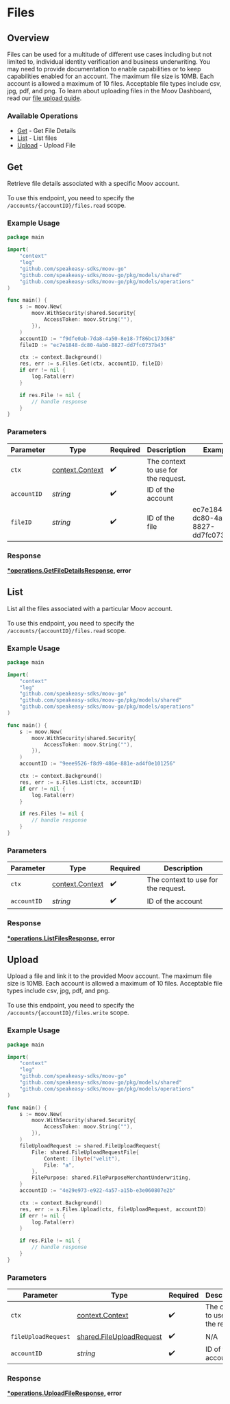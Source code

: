 # Files

## Overview

Files can be used for a multitude of different use cases including but not limited to, individual identity verification and business underwriting. You may need to provide documentation to enable capabilities or to keep capabilities enabled for an account. The maximum file size is 10MB. Each account is allowed a maximum of 10 files. Acceptable file types include csv, jpg, pdf, and png. To learn about uploading files in the Moov Dashboard, read our [file upload guide](https://docs.moov.io/guides/dashboard/accounts/#file-upload).

### Available Operations

* [Get](#get) - Get File Details
* [List](#list) - List files
* [Upload](#upload) - Upload File

## Get

Retrieve file details associated with a specific Moov account. <br><br> To use this endpoint, you need to specify the `/accounts/{accountID}/files.read` scope.

### Example Usage

```go
package main

import(
	"context"
	"log"
	"github.com/speakeasy-sdks/moov-go"
	"github.com/speakeasy-sdks/moov-go/pkg/models/shared"
	"github.com/speakeasy-sdks/moov-go/pkg/models/operations"
)

func main() {
    s := moov.New(
        moov.WithSecurity(shared.Security{
            AccessToken: moov.String(""),
        }),
    )
    accountID := "f9dfe0ab-7da8-4a50-8e18-7f86bc173d68"
    fileID := "ec7e1848-dc80-4ab0-8827-dd7fc0737b43"

    ctx := context.Background()
    res, err := s.Files.Get(ctx, accountID, fileID)
    if err != nil {
        log.Fatal(err)
    }

    if res.File != nil {
        // handle response
    }
}
```

### Parameters

| Parameter                                             | Type                                                  | Required                                              | Description                                           | Example                                               |
| ----------------------------------------------------- | ----------------------------------------------------- | ----------------------------------------------------- | ----------------------------------------------------- | ----------------------------------------------------- |
| `ctx`                                                 | [context.Context](https://pkg.go.dev/context#Context) | :heavy_check_mark:                                    | The context to use for the request.                   |                                                       |
| `accountID`                                           | *string*                                              | :heavy_check_mark:                                    | ID of the account                                     |                                                       |
| `fileID`                                              | *string*                                              | :heavy_check_mark:                                    | ID of the file                                        | ec7e1848-dc80-4ab0-8827-dd7fc0737b43                  |


### Response

**[*operations.GetFileDetailsResponse](../../models/operations/getfiledetailsresponse.md), error**


## List

List all the files associated with a particular Moov account. <br><br> To use this endpoint, you need to specify the `/accounts/{accountID}/files.read` scope.

### Example Usage

```go
package main

import(
	"context"
	"log"
	"github.com/speakeasy-sdks/moov-go"
	"github.com/speakeasy-sdks/moov-go/pkg/models/shared"
	"github.com/speakeasy-sdks/moov-go/pkg/models/operations"
)

func main() {
    s := moov.New(
        moov.WithSecurity(shared.Security{
            AccessToken: moov.String(""),
        }),
    )
    accountID := "9eee9526-f8d9-486e-881e-ad4f0e101256"

    ctx := context.Background()
    res, err := s.Files.List(ctx, accountID)
    if err != nil {
        log.Fatal(err)
    }

    if res.Files != nil {
        // handle response
    }
}
```

### Parameters

| Parameter                                             | Type                                                  | Required                                              | Description                                           |
| ----------------------------------------------------- | ----------------------------------------------------- | ----------------------------------------------------- | ----------------------------------------------------- |
| `ctx`                                                 | [context.Context](https://pkg.go.dev/context#Context) | :heavy_check_mark:                                    | The context to use for the request.                   |
| `accountID`                                           | *string*                                              | :heavy_check_mark:                                    | ID of the account                                     |


### Response

**[*operations.ListFilesResponse](../../models/operations/listfilesresponse.md), error**


## Upload

Upload a file and link it to the provided Moov account. The maximum file size is 10MB. Each account is allowed a maximum of 10 files. Acceptable file types include csv, jpg, pdf, and png. <br><br> To use this endpoint, you need to specify the `/accounts/{accountID}/files.write` scope.

### Example Usage

```go
package main

import(
	"context"
	"log"
	"github.com/speakeasy-sdks/moov-go"
	"github.com/speakeasy-sdks/moov-go/pkg/models/shared"
	"github.com/speakeasy-sdks/moov-go/pkg/models/operations"
)

func main() {
    s := moov.New(
        moov.WithSecurity(shared.Security{
            AccessToken: moov.String(""),
        }),
    )
    fileUploadRequest := shared.FileUploadRequest{
        File: shared.FileUploadRequestFile{
            Content: []byte("velit"),
            File: "a",
        },
        FilePurpose: shared.FilePurposeMerchantUnderwriting,
    }
    accountID := "4e29e973-e922-4a57-a15b-e3e060807e2b"

    ctx := context.Background()
    res, err := s.Files.Upload(ctx, fileUploadRequest, accountID)
    if err != nil {
        log.Fatal(err)
    }

    if res.File != nil {
        // handle response
    }
}
```

### Parameters

| Parameter                                                            | Type                                                                 | Required                                                             | Description                                                          |
| -------------------------------------------------------------------- | -------------------------------------------------------------------- | -------------------------------------------------------------------- | -------------------------------------------------------------------- |
| `ctx`                                                                | [context.Context](https://pkg.go.dev/context#Context)                | :heavy_check_mark:                                                   | The context to use for the request.                                  |
| `fileUploadRequest`                                                  | [shared.FileUploadRequest](../../models/shared/fileuploadrequest.md) | :heavy_check_mark:                                                   | N/A                                                                  |
| `accountID`                                                          | *string*                                                             | :heavy_check_mark:                                                   | ID of the account                                                    |


### Response

**[*operations.UploadFileResponse](../../models/operations/uploadfileresponse.md), error**


